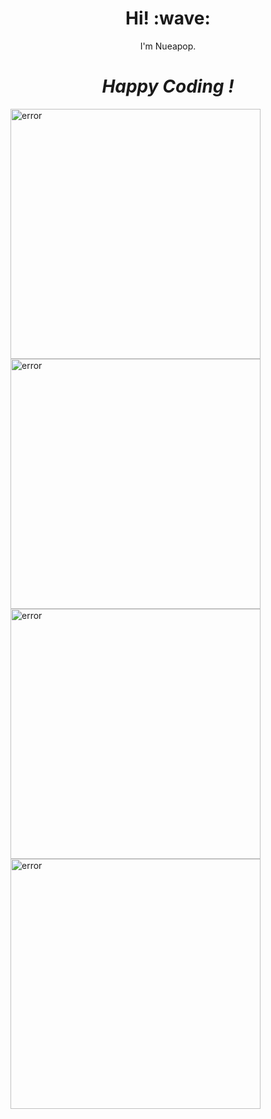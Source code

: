 <h1 align='center'>Hi! :wave:</h1>
<p align='center'>I'm Nueapop.</p>
<h1 align='center'><i>Happy Coding !</i></h1>
<img src="https://github-readme-stats.vercel.app/api?username=nueapop&show_icons=true&theme=dark" width="400" alt="error"/>
<img src="https://github-readme-stats.vercel.app/api/top-langs/?username=nueapop&layout=compact&theme=dark" width="400" alt="error"/>
<img src="https://github-readme-stats.vercel.app/api/pin/?username=nueapop&repo=fp_flutter&theme=dark" width="400" alt="error"/>
<img src="https://github-readme-stats.vercel.app/api/pin/?username=nueapop&repo=fp_flutter&theme=dark" width="400" alt="error"/>